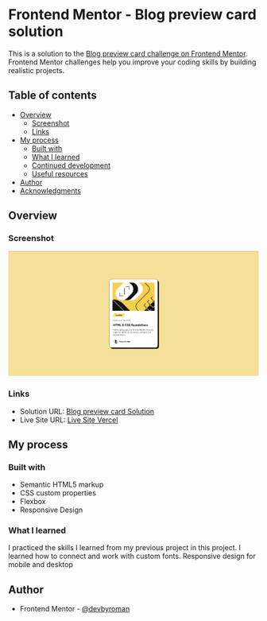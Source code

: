 # Frontend Mentor - Blog preview card solution

This is a solution to the [Blog preview card challenge on Frontend Mentor](https://www.frontendmentor.io/challenges/blog-preview-card-ckPaj01IcS). Frontend Mentor challenges help you improve your coding skills by building realistic projects. 

## Table of contents

- [Overview](#overview)
  - [Screenshot](#screenshot)
  - [Links](#links)
- [My process](#my-process)
  - [Built with](#built-with)
  - [What I learned](#what-i-learned)
  - [Continued development](#continued-development)
  - [Useful resources](#useful-resources)
- [Author](#author)
- [Acknowledgments](#acknowledgments)

## Overview

### Screenshot

![](./screenshot.jpg)


### Links

- Solution URL: [Blog preview card Solution](https://www.frontendmentor.io/solutions/blog-preview-card-eJvZzk8Pho)
- Live Site URL: [Live Site Vercel](blog-preview-card-five-steel.vercel.app)

## My process

### Built with

- Semantic HTML5 markup
- CSS custom properties
- Flexbox
- Responsive Design


### What I learned

I practiced the skills I learned from my previous project in this project. I learned how to connect and work with custom fonts. Responsive design for mobile and desktop


## Author

- Frontend Mentor - [@devbyroman](https://www.frontendmentor.io/profile/devbyroman)
